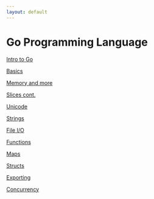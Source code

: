```yaml
---
layout: default
---
```


Go Programming Language
=======================

[Intro to Go](intro)

[Basics](basics)

[Memory and more](memory)

[Slices cont.](slices)

[Unicode](unicode)

[Strings](strings)

[File I/O](files)

[Functions](functions)

[Maps](maps)

[Structs](structs)

[Exporting](export)

[Concurrency](concurrency)
